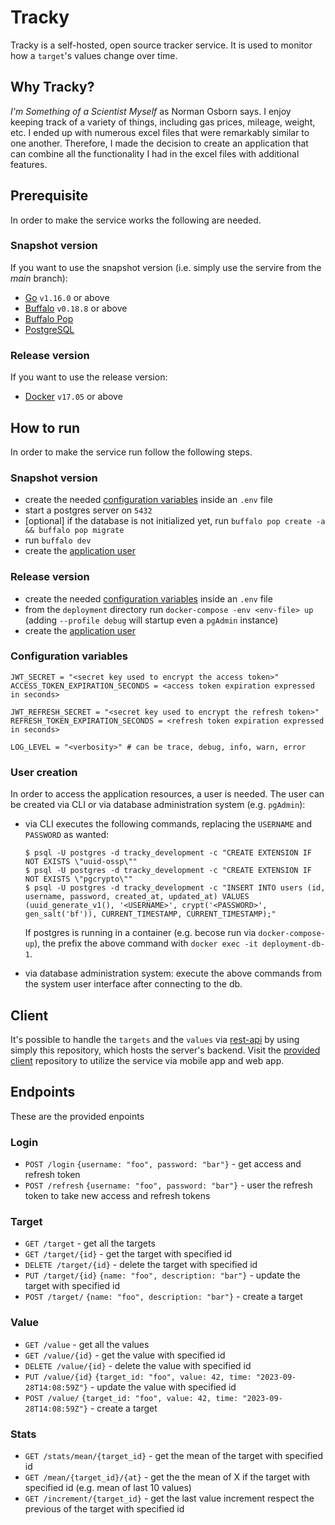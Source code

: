 # Tracky
Tracky is a self-hosted, open source tracker service.
It is used to monitor how a `target`'s values change over time.

## Why Tracky?
_I'm Something of a Scientist Myself_ as Norman Osborn says. I enjoy keeping track of a variety of things, including gas prices, mileage, weight, etc.
I ended up with numerous excel files that were remarkably similar to one another.
Therefore, I made the decision to create an application that can combine all the functionality I had in the excel files with additional features.

## Prerequisite
In order to make the service works the following are needed.

### Snapshot version
If you want to use the snapshot version (i.e. simply use the servire from the _main_ branch):
* [Go](https://go.dev/) `v1.16.0` or above
* [Buffalo](https://gobuffalo.io/documentation/getting_started/installation/) `v0.18.8` or above
* [Buffalo Pop](https://gobuffalo.io/pt/documentation/database/pop/)
* [PostgreSQL](https://www.postgresql.org/)

### Release version
If you want to use the release version:
* [Docker](https://www.docker.com/) `v17.05` or above

## How to run
In order to make the service run follow the following steps.

### Snapshot version
* create the needed [configuration variables](#configuration-variables) inside an `.env` file
* start a postgres server on `5432`
* [optional] if the database is not initialized yet, run `buffalo pop create -a && buffalo pop migrate`
* run `buffalo dev`
* create the [application user](#user-creation)

### Release version
* create the needed [configuration variables](#configuration-variables) inside an `.env` file
* from the `deployment` directory run `docker-compose -env <env-file> up` (adding `--profile debug` will startup even a `pgAdmin` instance)
* create the [application user](#user-creation)

### Configuration variables
```
JWT_SECRET = "<secret key used to encrypt the access token>"
ACCESS_TOKEN_EXPIRATION_SECONDS = <access token expiration expressed in seconds>

JWT_REFRESH_SECRET = "<secret key used to encrypt the refresh token>"
REFRESH_TOKEN_EXPIRATION_SECONDS = <refresh token expiration expressed in seconds>

LOG_LEVEL = "<verbosity>" # can be trace, debug, info, warn, error
```

### User creation
In order to access the application resources, a user is needed.
The user can be created via CLI or via database administration system (e.g. `pgAdmin`):
* via CLI executes the following commands, replacing the `USERNAME` and `PASSWORD` as wanted:
    ```
    $ psql -U postgres -d tracky_development -c "CREATE EXTENSION IF NOT EXISTS \"uuid-ossp\""
    $ psql -U postgres -d tracky_development -c "CREATE EXTENSION IF NOT EXISTS \"pgcrypto\""
    $ psql -U postgres -d tracky_development -c "INSERT INTO users (id, username, password, created_at, updated_at) VALUES (uuid_generate_v1(), '<USERNAME>', crypt('<PASSWORD>', gen_salt('bf')), CURRENT_TIMESTAMP, CURRENT_TIMESTAMP);"
    ```
    If postgres is running in a container (e.g. becose run via `docker-compose-up`), the prefix the above command with `docker exec -it deployment-db-1`.

* via database administration system: execute the above commands from the system user interface after connecting to the db.

## Client
It's possible to handle the `targets` and the `values` via [rest-api](#endpoints) by using simply this repository, which hosts the server's backend.
Visit the [provided client](https://github.com/MDeLuise/tracky-client) repository to utilize the service via mobile app and web app.

## Endpoints
These are the provided enpoints

### Login
* `POST /login` `{username: "foo", password: "bar"}` - get access and refresh token
* `POST /refresh` `{username: "foo", password: "bar"}` - user the refresh token to take new access and refresh tokens
### Target
* `GET /target` - get all the targets
* `GET /target/{id}` - get the target with specified id
* `DELETE /target/{id}` - delete the target with specified id
* `PUT /target/{id}` `{name: "foo", description: "bar"}` - update the target with specified id
* `POST /target/` `{name: "foo", description: "bar"}` - create a target

### Value
* `GET /value` - get all the values
* `GET /value/{id}` - get the value with specified id
* `DELETE /value/{id}` - delete the value with specified id
* `PUT /value/{id}` `{target_id: "foo", value: 42, time: "2023-09-28T14:08:59Z"}` - update the value with specified id
* `POST /value/` `{target_id: "foo", value: 42, time: "2023-09-28T14:08:59Z"}` - create a target

### Stats
* `GET /stats/mean/{target_id}` - get the mean of the target with specified id
* `GET /mean/{target_id}/{at}` - get the the mean of X if the target with specified id (e.g. mean of last 10 values)
* `GET /increment/{target_id}` - get the last value increment respect the previous of the target with specified id